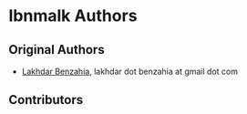 Ibnmalk Authors
===============

## Original Authors
- [Lakhdar Benzahia](https://github.com/LBenzahia), lakhdar dot benzahia at gmail dot com

## Contributors